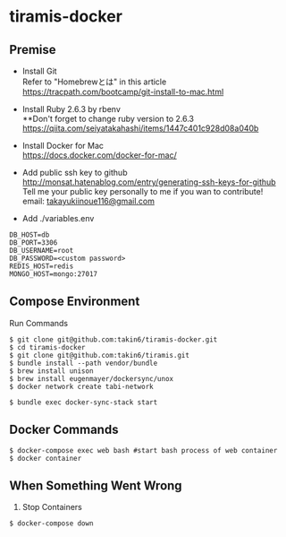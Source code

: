 # tiramis-docker #


## Premise
- Install Git  
Refer to "Homebrewとは" in this article  
https://tracpath.com/bootcamp/git-install-to-mac.html  

- Install Ruby 2.6.3 by rbenv  
**Don't forget to change ruby version to 2.6.3  
https://qiita.com/seiyatakahashi/items/1447c401c928d08a040b  

- Install Docker for Mac  
https://docs.docker.com/docker-for-mac/  

- Add public ssh key to github  
http://monsat.hatenablog.com/entry/generating-ssh-keys-for-github  
Tell me your public key personally to me if you wan to contribute!  
email: takayukiinoue116@gmail.com  

- Add ./variables.env  
```
DB_HOST=db
DB_PORT=3306
DB_USERNAME=root
DB_PASSWORD=<custom password>
REDIS_HOST=redis
MONGO_HOST=mongo:27017
```

## Compose Environment
Run Commands
```
$ git clone git@github.com:takin6/tiramis-docker.git
$ cd tiramis-docker
$ git clone git@github.com:takin6/tiramis.git
$ bundle install --path vendor/bundle
$ brew install unison
$ brew install eugenmayer/dockersync/unox
$ docker network create tabi-network

$ bundle exec docker-sync-stack start
``` 


## Docker Commands
```
$ docker-compose exec web bash #start bash process of web container
$ docker container 
```

## When Something Went Wrong  
1. Stop Containers
```
$ docker-compose down
```
